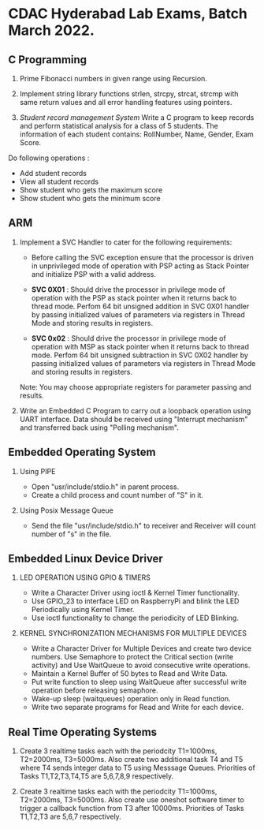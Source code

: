 # CDAC Hyderabad Lab Exams, Batch March 2022.

## C Programming

1. Prime Fibonacci numbers in given range using Recursion.

2. Implement string library functions strlen, strcpy, strcat, strcmp with same return values and all error handling features using pointers.

3. *Student record management System* 
Write a C program to keep records and perform statistical analysis for a class of 5 students. The information of each student contains: 
RollNumber, Name, Gender, Exam Score.

Do following operations :
- Add student records
- View all student records
- Show student who gets the maximum score
- Show student who gets the minimum score 


## ARM 

1. Implement a SVC Handler to cater for the following requirements:
    
    - Before calling the SVC exception ensure that the processor is driven in unprivileged mode of operation
      with PSP acting as Stack Pointer and initialize PSP with a valid address.
    
    - **SVC 0X01** : Should drive the processor in privilege mode of operation with the PSP as stack pointer  when it returns back to thread mode. Perfom 64 bit unsigned addition in SVC 0X01 handler by passing initialized values of parameters via registers in Thread Mode and storing results in registers.   

    - **SVC 0x02** : Should drive the processor in privilege mode of operation with MSP as stack pointer when it returns back to thread mode. Perfom 64 bit unsigned subtraction in SVC 0X02 handler by passing initialized values of parameters via registers in Thread Mode and storing results in registers.

    Note: You may choose appropriate registers for parameter passing and results.
       
2. Write an Embedded C Program to carry out a loopback operation using UART interface.
   Data should be received using "Interrupt mechanism" and transferred back using "Polling mechanism".    


## Embedded Operating System

1. Using PIPE
    - Open "usr/include/stdio.h" in parent process.
    - Create a child process and count number of "S" in it. 

2. Using Posix Message Queue
    - Send the file "usr/include/stdio.h" to receiver and Receiver will count number of "s" in the file.

## Embedded Linux Device Driver

1. LED OPERATION USING GPIO & TIMERS
    - Write a Character Driver using ioctl & Kernel Timer functionality.
    - Use GPIO_23 to interface LED on RaspberryPi and blink the LED Periodically using Kernel Timer.
    - Use ioctl functionality to change the periodicity of LED Blinking. 

2. KERNEL SYNCHRONIZATION MECHANISMS FOR MULTIPLE DEVICES

    - Write a Character Driver for Multiple Devices and create two device numbers. 
      Use Semaphore to protect the Critical section (write activity) and Use WaitQueue to avoid 
      consecutive write operations.
    - Maintain a Kernel Buffer of 50 bytes to Read and Write Data.  
    - Put write function to sleep using WaitQueue after successful write operation before releasing semaphore.
    - Wake-up sleep (waitqueues) operation only in Read function.
    - Write two separate programs for Read and Write for each device.

## Real Time Operating Systems

1. Create 3 realtime tasks each with the periodcity T1=1000ms, T2=2000ms, T3=5000ms.
Also create two additional task T4 and T5 where T4 sends integer data to T5 using Messsage Queues.
Priorities of Tasks T1,T2,T3,T4,T5 are 5,6,7,8,9 respectively.

2. Create 3 realtime tasks each with the periodcity T1=1000ms, T2=2000ms, T3=5000ms. 
Also create use oneshot software timer to trigger a callback function from T3 after 10000ms.
Priorities of Tasks T1,T2,T3 are 5,6,7 respectively.